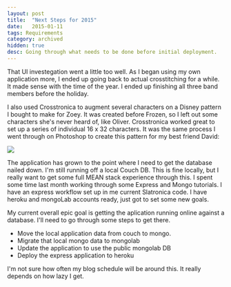 ```yaml
---
layout: post
title:  "Next Steps for 2015"
date:   2015-01-11
tags: Requirements
category: archived
hidden: true
desc: Going through what needs to be done before initial deployment.
---
```


That UI investegation went a little too well. As I began using my own application more, I ended up going back to actual crosstitching for a while. It made sense with the time of the year. I ended up finishing all three band members before the holiday.

I also used Crosstronica to augment several characters on a Disney pattern I bought to make for Zoey. It was created before Frozen, so I left out some characters she's never heard of, like Oliver. Crosstronica worked great to set up a series of individual 16 x 32 characters. It was the same process I went through on Photoshop to create this pattern for my best friend David:

<div code-showhide headline="Davids Friends">

  <div class="image-plus-caption">
    <img src="/ms_assets/images/2015-01-11/villians-crosstitch.jpg">
  </div>

</div>

The application has grown to the point where I need to get the database nailed down. I'm still running off a local Couch DB. This is fine locally, but I really want to get some full MEAN stack experience through this. I spent some time last month working through some Express and Mongo tutorials. I have an express workflow set up in me current Slatronica code. I have heroku and mongoLab accounts ready, just got to set some new goals.

My current overall epic goal is getting the aplication running online against a database. I'll need to go through some steps to get there.

- Move the local application data from couch to mongo.
- Migrate that local mongo data to mongolab
- Update the application to use the public mongolab DB
- Deploy the express application to heroku

I'm not sure how often my blog schedule will be around this. It really depends on how lazy I get.
